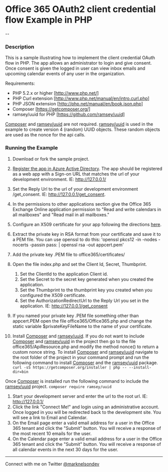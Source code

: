 # Office 365 OAuth2 client credential flow Example in PHP
--

### Description

This is a sample illustrating how to implement the client credential OAuth flow in PHP. The app allows an administrator to login and give consent. Once consent is given the logged in user can view inbox emails and upcoming calendar events of any user in the organization.

Requirements:  
- PHP 5.2.x or higher [http://www.php.net/]  
- PHP Curl extension [http://www.php.net/manual/en/intro.curl.php]  
- PHP JSON extension [http://php.net/manual/en/book.json.php]  
- Composer [https://getcomposer.org/]
- ramsey/uuid for PHP [https://github.com/ramsey/uuid]

[Composer][] and [ramsey/uuid][] are not required. [ramsey/uuid][] is used in the example to create version 4 (random) UUID objects. These random objects are used as the nonce for the api calls.

### Running the Example

1. Download or fork the sample project.
1. [Register the app in Azure Active Directory](https://github.com/jasonjoh/office365-azure-guides/blob/master/RegisterAnAppInAzure.md). The app should be registered as a web app with a Sign-on URL that matches the url of your development environment. IE: http://127.0.0.1/
1. Set the Reply Url to the url of your development environment /get_consent. IE: http://127.0.0.1/get_consent.
1. In the permissions to other applications section give the Office 365 Exchange Online application permission to "Read and write calendars in all mailboxes" and "Read mail in all mailboxes."

1. Configure an X509 certificate for your app following the directions [here](http://blogs.msdn.com/b/exchangedev/archive/2015/01/21/building-demon-or-service-apps-with-office-365-mail-calendar-and-contacts-apis-oauth2-client-credential-flow.aspx).
1. Extract the private key in RSA format from your certificate and save it to a PEM file. You can use openssl to do this: 'openssl pkcs12 -in <path to PFX file> -nodes -nocerts -passin pass:<cert password> | openssl rsa -out appcert.pem'

1. Add the private key .PEM file to office365/certificates/
1. Open the file index.php and set the Client Id, Secret, Thumbprint.
	1. Set the ClientId to the application Client id.
	1. Set the Secret to the secret key generated when you created the application.
	1. Set the Thumbprint to the thumbprint key you created when you configured the X509 certificate.
	1. Set the AuthorizationRedirectUrl to the Reply Url you set in the application. IE: http://127.0.0.1/get_consent
1. If you named your private key .PEM file something other than appcert.PEM open the file office365/Office365.php and change the static variable $privateKeyFileName to the name of your certificate.

1. Install [Composer][] and [ramsey/uuid][]. If you do not want to include [Composer][] and [ramsey/uuid][] in the project then go to the file office365/ApiResource.php and modify the method nonce() to return a custom nonce string.
To install [Composer][] and [ramsey/uuid][] navigate to the root folder of the project in your command prompt and run the following command to install [Composer][] and the [ramsey/uuid][] package.
`curl -sS https://getcomposer.org/installer | php -- --install-dir=bin`

Once [Composer][] is installed run the following command to include the [ramsey/uuid][] project.
`composer require ramsey/uuid`

1. Start your development server and enter the url to the root url. IE: http://127.0.0.1/
1. Click the link "Connect Me!" and login using an administrative account. Once logged in you will be redirected back to the development site. You will see a link to Email and Calendar. 
1. On the Email page enter a valid email address for a user in the Office 365 tenant and click the "Submit" button. You will receive a response of the most recent 10 emails for the user.
1. On the Calendar page enter a valid email address for a user in the Office 365 tenant and click the "Submit" button. You will receive a response of all calendar events in the next 30 days for the user.

----------
Connect with me on Twitter [@marknelsondev](https://twitter.com/marknelsondev)

[composer]: http://getcomposer.org/
[ramsey/uuid]: https://github.com/ramsey/uuid

